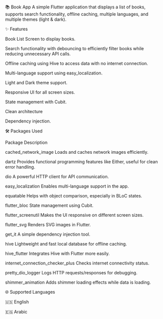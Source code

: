 📚 Book App
A simple Flutter application that displays a list of books, supports search functionality, offline caching, multiple languages, and multiple themes (light & dark).

✨ Features

Book List Screen to display books.

Search functionality with debouncing to efficiently filter books while reducing unnecessary API calls.

Offline caching using Hive to access data with no internet connection.

Multi-language support using easy_localization.

Light and Dark theme support.

Responsive UI for all screen sizes.

State management with Cubit.

Clean architecture

Dependency injection.


🛠️ Packages Used

Package	Description

cached_network_image	Loads and caches network images efficiently.

dartz	Provides functional programming features like Either, useful for clean error handling.

dio	A powerful HTTP client for API communication.

easy_localization	Enables multi-language support in the app.

equatable	Helps with object comparison, especially in BLoC states.

flutter_bloc	State management using Cubit.

flutter_screenutil	Makes the UI responsive on different screen sizes.

flutter_svg	Renders SVG images in Flutter.

get_it	A simple dependency injection tool.

hive	Lightweight and fast local database for offline caching.

hive_flutter	Integrates Hive with Flutter more easily.

internet_connection_checker_plus	Checks internet connectivity status.

pretty_dio_logger	Logs HTTP requests/responses for debugging.

shimmer_animation	Adds shimmer loading effects while data is loading.

🌐 Supported Languages

🇺🇸 English

🇪🇬 Arabic
